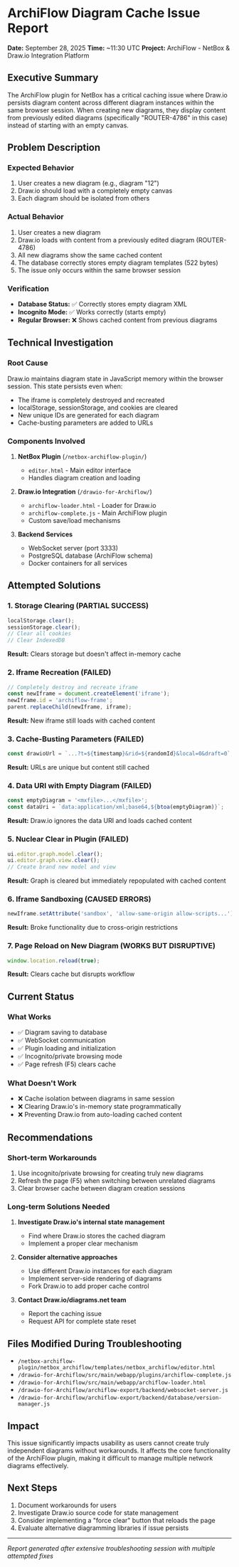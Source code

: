 # ArchiFlow Diagram Cache Issue Report
**Date:** September 28, 2025
**Time:** ~11:30 UTC
**Project:** ArchiFlow - NetBox & Draw.io Integration Platform

## Executive Summary
The ArchiFlow plugin for NetBox has a critical caching issue where Draw.io persists diagram content across different diagram instances within the same browser session. When creating new diagrams, they display content from previously edited diagrams (specifically "ROUTER-4786" in this case) instead of starting with an empty canvas.

## Problem Description

### Expected Behavior
1. User creates a new diagram (e.g., diagram "12")
2. Draw.io should load with a completely empty canvas
3. Each diagram should be isolated from others

### Actual Behavior
1. User creates a new diagram
2. Draw.io loads with content from a previously edited diagram (ROUTER-4786)
3. All new diagrams show the same cached content
4. The database correctly stores empty diagram templates (522 bytes)
5. The issue only occurs within the same browser session

### Verification
- **Database Status:** ✅ Correctly stores empty diagram XML
- **Incognito Mode:** ✅ Works correctly (starts empty)
- **Regular Browser:** ❌ Shows cached content from previous diagrams

## Technical Investigation

### Root Cause
Draw.io maintains diagram state in JavaScript memory within the browser session. This state persists even when:
- The iframe is completely destroyed and recreated
- localStorage, sessionStorage, and cookies are cleared
- New unique IDs are generated for each diagram
- Cache-busting parameters are added to URLs

### Components Involved
1. **NetBox Plugin** (`/netbox-archiflow-plugin/`)
   - `editor.html` - Main editor interface
   - Handles diagram creation and loading

2. **Draw.io Integration** (`/drawio-for-Archiflow/`)
   - `archiflow-loader.html` - Loader for Draw.io
   - `archiflow-complete.js` - Main ArchiFlow plugin
   - Custom save/load mechanisms

3. **Backend Services**
   - WebSocket server (port 3333)
   - PostgreSQL database (ArchiFlow schema)
   - Docker containers for all services

## Attempted Solutions

### 1. Storage Clearing (PARTIAL SUCCESS)
```javascript
localStorage.clear();
sessionStorage.clear();
// Clear all cookies
// Clear IndexedDB
```
**Result:** Clears storage but doesn't affect in-memory cache

### 2. Iframe Recreation (FAILED)
```javascript
// Completely destroy and recreate iframe
const newIframe = document.createElement('iframe');
newIframe.id = 'archiflow-frame';
parent.replaceChild(newIframe, iframe);
```
**Result:** New iframe still loads with cached content

### 3. Cache-Busting Parameters (FAILED)
```javascript
const drawioUrl = `...?t=${timestamp}&rid=${randomId}&local=0&draft=0`;
```
**Result:** URLs are unique but content still cached

### 4. Data URI with Empty Diagram (FAILED)
```javascript
const emptyDiagram = '<mxfile>...</mxfile>';
const dataUri = `data:application/xml;base64,${btoa(emptyDiagram)}`;
```
**Result:** Draw.io ignores the data URI and loads cached content

### 5. Nuclear Clear in Plugin (FAILED)
```javascript
ui.editor.graph.model.clear();
ui.editor.graph.view.clear();
// Create brand new model and view
```
**Result:** Graph is cleared but immediately repopulated with cached content

### 6. Iframe Sandboxing (CAUSED ERRORS)
```javascript
newIframe.setAttribute('sandbox', 'allow-same-origin allow-scripts...');
```
**Result:** Broke functionality due to cross-origin restrictions

### 7. Page Reload on New Diagram (WORKS BUT DISRUPTIVE)
```javascript
window.location.reload(true);
```
**Result:** Clears cache but disrupts workflow

## Current Status

### What Works
- ✅ Diagram saving to database
- ✅ WebSocket communication
- ✅ Plugin loading and initialization
- ✅ Incognito/private browsing mode
- ✅ Page refresh (F5) clears cache

### What Doesn't Work
- ❌ Cache isolation between diagrams in same session
- ❌ Clearing Draw.io's in-memory state programmatically
- ❌ Preventing Draw.io from auto-loading cached content

## Recommendations

### Short-term Workarounds
1. Use incognito/private browsing for creating truly new diagrams
2. Refresh the page (F5) when switching between unrelated diagrams
3. Clear browser cache between diagram creation sessions

### Long-term Solutions Needed
1. **Investigate Draw.io's internal state management**
   - Find where Draw.io stores the cached diagram
   - Implement a proper clear mechanism

2. **Consider alternative approaches**
   - Use different Draw.io instances for each diagram
   - Implement server-side rendering of diagrams
   - Fork Draw.io to add proper cache control

3. **Contact Draw.io/diagrams.net team**
   - Report the caching issue
   - Request API for complete state reset

## Files Modified During Troubleshooting
- `/netbox-archiflow-plugin/netbox_archiflow/templates/netbox_archiflow/editor.html`
- `/drawio-for-Archiflow/src/main/webapp/plugins/archiflow-complete.js`
- `/drawio-for-Archiflow/src/main/webapp/archiflow-loader.html`
- `/drawio-for-Archiflow/archiflow-export/backend/websocket-server.js`
- `/drawio-for-Archiflow/archiflow-export/backend/database/version-manager.js`

## Impact
This issue significantly impacts usability as users cannot create truly independent diagrams without workarounds. It affects the core functionality of the ArchiFlow plugin, making it difficult to manage multiple network diagrams effectively.

## Next Steps
1. Document workarounds for users
2. Investigate Draw.io source code for state management
3. Consider implementing a "force clear" button that reloads the page
4. Evaluate alternative diagramming libraries if issue persists

---
*Report generated after extensive troubleshooting session with multiple attempted fixes*